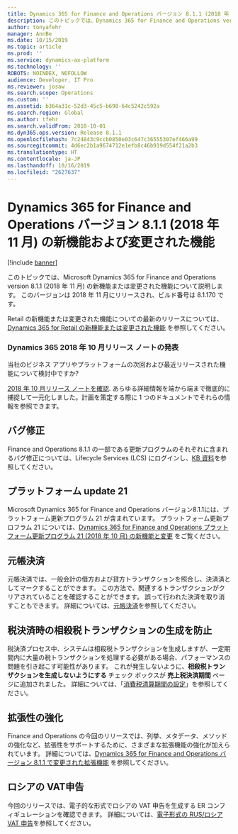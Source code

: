 ```yaml
---
title: Dynamics 365 for Finance and Operations バージョン 8.1.1 (2018 年 11 月) の新機能および変更された機能
description: このトピックでは、Dynamics 365 for Finance and Operations version 8.1.1 の新機能または変更された機能について説明します。 このバージョンは 2018 年 11 月にリリースされました。
author: tonyafehr
manager: AnnBe
ms.date: 10/15/2019
ms.topic: article
ms.prod: ''
ms.service: dynamics-ax-platform
ms.technology: ''
ROBOTS: NOINDEX, NOFOLLOW
audience: Developer, IT Pro
ms.reviewer: josaw
ms.search.scope: Operations
ms.custom: ''
ms.assetid: b364a31c-52d3-45c5-b698-64c5242c592a
ms.search.region: Global
ms.author: tfehr
ms.search.validFrom: 2018-10-01
ms.dyn365.ops.version: Release 8.1.1
ms.openlocfilehash: 7c24843c9ccb0850e03c647c36555307ef466a99
ms.sourcegitcommit: 4d6ec2b1a9674712e1efb8c46b919d554f21a2b3
ms.translationtype: HT
ms.contentlocale: ja-JP
ms.lasthandoff: 10/16/2019
ms.locfileid: "2627637"
---
```

# <a name="whats-new-or-changed-in-dynamics-365-for-finance-and-operations-version-811-november-2018"></a>Dynamics 365 for Finance and Operations バージョン 8.1.1 (2018 年 11 月) の新機能および変更された機能

[!include [banner](../includes/banner.md)]

このトピックでは、Microsoft Dynamics 365 for Finance and Operations version 8.1.1 (2018 年 11 月) の新機能または変更された機能について説明します。 このバージョンは 2018 年 11 月にリリースされ、ビルド番号は 8.1.170 です。

Retail の新機能または変更された機能についての最新のリリースについては、[Dynamics 365 for Retail の新機能または変更された機能](https://docs.microsoft.com/dynamics365/unified-operations/retail/get-started/whats-new) を参照してください。

### <a name="announcing-the-dynamics-365-october-18-release-notes"></a>Dynamics 365 2018 年 10 月リリース ノートの発表

当社のビジネス アプリやプラットフォームの次回および最近リリースされた機能について検討中ですか?

[2018 年 10 月リリース ノートを確認](https://go.microsoft.com/fwlink/?linkid=870424). あらゆる詳細情報を端から端まで徹底的に捕捉して一元化しました。計画を策定する際に 1 つのドキュメントでそれらの情報を参照できます。

## <a name="bug-fixes"></a>バグ修正

Finance and Operations 8.1.1 の一部である更新プログラムのそれぞれに含まれるバグ修正については、Lifecycle Services (LCS) にログインし、[KB 資料](https://go.microsoft.com/fwlink/?linkid=2038101)を参照してください。

## <a name="platform-update-21"></a>プラットフォーム update 21

Microsoft Dynamics 365 for Finance and Operations バージョン8.1.1には、プラットフォーム更新プログラム 21 が含まれています。 プラットフォーム更新プロフラム 21 については、[Dynamics 365 for Finance and Operations プラットフォーム更新プログラム 21 (2018 年 10 月) の新機能と変更](whats-new-platform-update-21.md) をご覧ください。

## <a name="ledger-settlements"></a>元帳決済

元帳決済では、一般会計の借方および貸方トランザクションを照合し、決済済としてマークすることができます。 この方法で、関連するトランザクションがクリアされていることを確認することができます。 誤って行われた決済を取り消すこともできます。 詳細については、[元帳決済](../../../finance/general-ledger/ledger-settlements.md)を参照してください。

## <a name="prevent-generating-offset-tax-transactions-during-tax-settlement"></a>税決済時の相殺税トランザクションの生成を防止

税決済プロセス中、システムは相殺税トランザクションを生成しますが、一定期間内に大量の税トランザクションを処理する必要がある場合、パフォーマンスの問題を引き起こす可能性があります。 これが発生しないように、**相殺税トランザクションを生成しないようにする** チェック ボックスが **売上税決済期間** ページに追加されました。 詳細については、「[消費税清算期間の設定](../../../finance/general-ledger/tasks/set-up-sales-tax-settlement-periods.md)」を参照してください。

## <a name="extensibility-enhancements"></a>拡張性の強化

Finance and Operations の今回のリリースでは、列挙、メタデータ、メソッドの強化など、拡張性をサポートするために、さまざまな拡張機能の強化が加えられています。 詳細については、[Dynamics 365 for Finance and Operations バージョン 8.1.1 で変更された拡張機能](../../dev-itpro/extensibility/extensibility-changes-811.md) を参照してください。

## <a name="vat-declaration-for-russia"></a>ロシアの VAT申告

今回のリリースでは、電子的な形式でロシアの VAT 申告を生成する ER コンフィギュレーションを確認できます。 詳細については、[電子形式の RUS/ロシア VAT 申告](https://support.microsoft.com/help/4477332/rusrussiavatdeclarationinelectronicformat)を参照してください。
